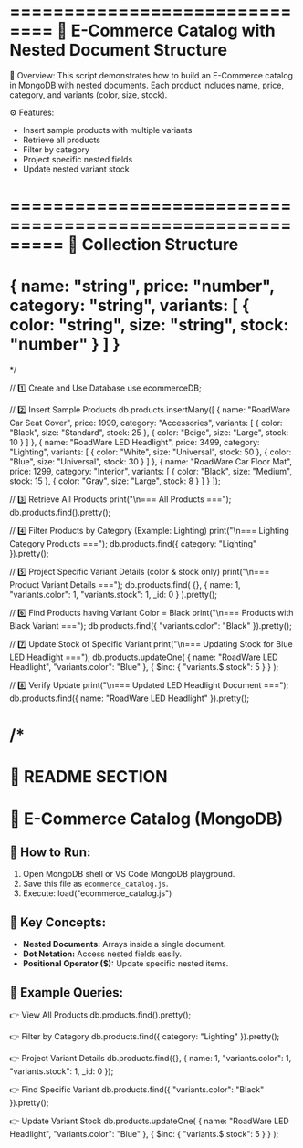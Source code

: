 
==============================
 🛒 E-Commerce Catalog with Nested Document Structure
==============================

📘 Overview:
This script demonstrates how to build an E-Commerce catalog
in MongoDB with nested documents. Each product includes
name, price, category, and variants (color, size, stock).

⚙️ Features:
- Insert sample products with multiple variants
- Retrieve all products
- Filter by category
- Project specific nested fields
- Update nested variant stock

=========================================================
🧩 Collection Structure
=========================================================
{
  name: "string",
  price: "number",
  category: "string",
  variants: [
    { color: "string", size: "string", stock: "number" }
  ]
}
=========================================================
*/


// 1️⃣ Create and Use Database
use ecommerceDB;

// 2️⃣ Insert Sample Products
db.products.insertMany([
  {
    name: "RoadWare Car Seat Cover",
    price: 1999,
    category: "Accessories",
    variants: [
      { color: "Black", size: "Standard", stock: 25 },
      { color: "Beige", size: "Large", stock: 10 }
    ]
  },
  {
    name: "RoadWare LED Headlight",
    price: 3499,
    category: "Lighting",
    variants: [
      { color: "White", size: "Universal", stock: 50 },
      { color: "Blue", size: "Universal", stock: 30 }
    ]
  },
  {
    name: "RoadWare Car Floor Mat",
    price: 1299,
    category: "Interior",
    variants: [
      { color: "Black", size: "Medium", stock: 15 },
      { color: "Gray", size: "Large", stock: 8 }
    ]
  }
]);


// 3️⃣ Retrieve All Products
print("\n=== All Products ===");
db.products.find().pretty();


// 4️⃣ Filter Products by Category (Example: Lighting)
print("\n=== Lighting Category Products ===");
db.products.find({ category: "Lighting" }).pretty();


// 5️⃣ Project Specific Variant Details (color & stock only)
print("\n=== Product Variant Details ===");
db.products.find(
  {},
  { name: 1, "variants.color": 1, "variants.stock": 1, _id: 0 }
).pretty();


// 6️⃣ Find Products having Variant Color = Black
print("\n=== Products with Black Variant ===");
db.products.find({ "variants.color": "Black" }).pretty();


// 7️⃣ Update Stock of Specific Variant
print("\n=== Updating Stock for Blue LED Headlight ===");
db.products.updateOne(
  { name: "RoadWare LED Headlight", "variants.color": "Blue" },
  { $inc: { "variants.$.stock": 5 } }
);


// 8️⃣ Verify Update
print("\n=== Updated LED Headlight Document ===");
db.products.find({ name: "RoadWare LED Headlight" }).pretty();


/*
=========================================================
📄 README SECTION
=========================================================

# 🛒 E-Commerce Catalog (MongoDB)

## 💾 How to Run:
1. Open MongoDB shell or VS Code MongoDB playground.
2. Save this file as `ecommerce_catalog.js`.
3. Execute:
   load("ecommerce_catalog.js")

## 🧠 Key Concepts:
- **Nested Documents:** Arrays inside a single document.
- **Dot Notation:** Access nested fields easily.
- **Positional Operator ($):** Update specific nested items.

## 🧱 Example Queries:

👉 View All Products
db.products.find().pretty();

👉 Filter by Category
db.products.find({ category: "Lighting" }).pretty();

👉 Project Variant Details
db.products.find({}, { name: 1, "variants.color": 1, "variants.stock": 1, _id: 0 });

👉 Find Specific Variant
db.products.find({ "variants.color": "Black" }).pretty();

👉 Update Variant Stock
db.products.updateOne(
  { name: "RoadWare LED Headlight", "variants.color": "Blue" },
  { $inc: { "variants.$.stock": 5 } }
);


